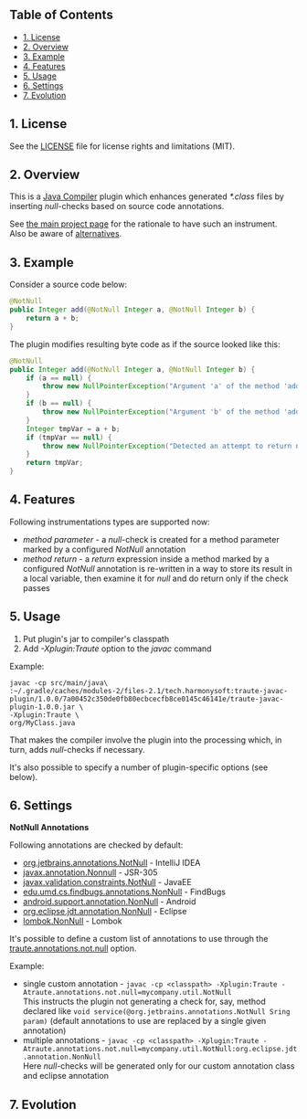 ## Table of Contents

* [1. License](#1-license)
* [2. Overview](#2-overview)
* [3. Example](#3-example)
* [4. Features](#4-features)
* [5. Usage](#5-usage)
* [6. Settings](#6-settings)
* [7. Evolution](#7-evolution)

## 1. License

See the [LICENSE](LICENSE.md) file for license rights and limitations (MIT).

## 2. Overview

This is a [Java Compiler](http://docs.oracle.com/javase/8/docs/technotes/tools/unix/javac.html) plugin which enhances generated *\*.class* files by inserting *null*-checks based on source code annotations.  

See [the main project page](../../README.md#2-rationale) for the rationale to have such an instrument.  
Also be aware of [alternatives](../../README.md#3-alternatives).

## 3. Example

Consider a source code below:
```java
@NotNull
public Integer add(@NotNull Integer a, @NotNull Integer b) {
    return a + b;
}
```

The plugin modifies resulting byte code as if the source looked like this:
```java
@NotNull
public Integer add(@NotNull Integer a, @NotNull Integer b) {
    if (a == null) {
        throw new NullPointerException("Argument 'a' of the method 'add()' is marked by @NotNull but got null for it");
    }
    if (b == null) {
        throw new NullPointerException("Argument 'b' of the method 'add()' is marked by @NotNull but got null for it");
    }
    Integer tmpVar = a + b;
    if (tmpVar == null) {
        throw new NullPointerException("Detected an attempt to return null from a method marked by @NotNull");
    }
    return tmpVar;
}
```

## 4. Features

Following instrumentations types are supported now:
* *method parameter* - a *null*-check is created for a method parameter marked by a configured *NotNull* annotation
* *method return* - a *return* expression inside a method marked by a configured *NotNull* annotation is re-written in a way to store its result in a local variable, then examine it for *null* and do return only if the check passes

## 5. Usage

1. Put plugin's jar to compiler's classpath
2. Add *-Xplugin:Traute* option to the *javac* command

Example:
```
javac -cp src/main/java\
:~/.gradle/caches/modules-2/files-2.1/tech.harmonysoft:traute-javac-plugin/1.0.0/7a00452c350de0fb80ecbcecfb8ce0145c46141e/traute-javac-plugin-1.0.0.jar \
-Xplugin:Traute \
org/MyClass.java
```
That makes the compiler involve the plugin into the processing which, in turn, adds *null*-checks if necessary.

It's also possible to specify a number of plugin-specific options (see below).

## 6. Settings

**NotNull Annotations**

Following annotations are checked by default:
* [org.jetbrains.annotations.NotNull](https://www.jetbrains.com/help/idea/nullable-and-notnull-annotations.html) - IntelliJ IDEA
* [javax.annotation.Nonnull](https://jcp.org/en/jsr/detail?id=305) - JSR-305
* [javax.validation.constraints.NotNull](https://docs.oracle.com/javaee/7/api/javax/validation/constraints/NotNull.html) - JavaEE
* [edu.umd.cs.findbugs.annotations.NonNull](http://findbugs.sourceforge.net/api/edu/umd/cs/findbugs/annotations/NonNull.html) - FindBugs
* [android.support.annotation.NonNull](https://developer.android.com/reference/android/support/annotation/NonNull.html) - Android
* [org.eclipse.jdt.annotation.NonNull](http://help.eclipse.org/oxygen/index.jsp?topic=%2Forg.eclipse.jdt.doc.user%2Ftasks%2Ftask-using_null_annotations.htm) - Eclipse
* [lombok.NonNull](https://projectlombok.org/api/lombok/NonNull.html) - Lombok

It's possible to define a custom list of annotations to use through the [traute.annotations.not.null](https://github.com/denis-zhdanov/traute/blob/master/core/javac/src/main/java/tech/harmonysoft/oss/traute/javac/TrauteJavacPlugin.java#L118) option.  

Example:
* single custom annotation - ```javac -cp <classpath> -Xplugin:Traute -Atraute.annotations.not.null=mycompany.util.NotNull```  
  This instructs the plugin not generating a check for, say, method declared like ```void service(@org.jetbrains.annotations.NotNull Sring param)``` (default annotations to use are replaced by a single given annotation)
* multiple annotations - ```javac -cp <classpath> -Xplugin:Traute -Atraute.annotations.not.null=mycompany.util.NotNull:org.eclipse.jdt.annotation.NonNull```  
  Here *null*-checks will be generated only for our custom annotation class and eclipse annotation

## 7. Evolution